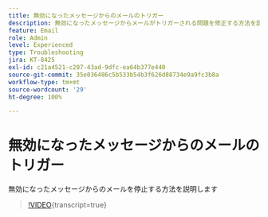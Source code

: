 ```yaml
---
title: 無効になったメッセージからのメールのトリガー
description: 無効になったメッセージからメールがトリガーされる問題を修正する方法を説明します
feature: Email
role: Admin
level: Experienced
type: Troubleshooting
jira: KT-8425
exl-id: c21a4521-c207-43ad-9dfc-ea64b377e440
source-git-commit: 35e036486c5b533b54b3f626d88734e9a9fc3b8a
workflow-type: tm+mt
source-wordcount: '29'
ht-degree: 100%

---
```


# 無効になったメッセージからのメールのトリガー

無効になったメッセージからのメールを停止する方法を説明します
>[!VIDEO](https://video.tv.adobe.com/v/3437112?quality=12&learn=on&captions=jpn){transcript=true}
